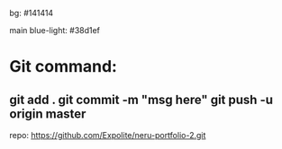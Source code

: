 
bg: #141414

main blue-light: #38d1ef


Git command:
=============================================
git add .
git commit -m "msg here"
git push -u origin master
-


repo: 
https://github.com/Expolite/neru-portfolio-2.git